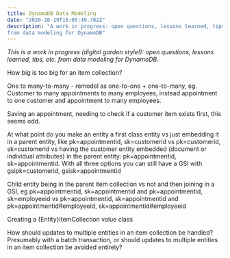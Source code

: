 ```yaml
---
title: DynamoDB Data Modeling
date: "2020-10-19T15:05:49.782Z"
description: "A work in progress: open questions, lessons learned, tips, etc. 
from data modeling for DynamoDB"
---
```


_This is a work in progress (digital garden style!): open questions, 
lessons learned, tips, etc. from data modeling for DynamoDB._

How big is too big for an item collection?

One to many-to-many - remodel as one-to-one + one-to-many, 
eg. Customer to many appointments to many employees, instead appointment to one 
customer and appointment to many employees.

Saving an appointment, needing to check if a customer item exists first, 
this seems odd.

At what point do you make an entity a first class entity vs just embedding it 
in a parent entity, like pk=appointmentid, sk=customerid vs pk=customerid, sk=customerid 
vs having the customer entity embedded (document or individual attributes) in the 
parent entity: pk=appointmentid, sk=appointmentid. With all three options you can still have a GSI with gsipk=customerid, gsisk=appointmentid

Child entity being in the parent item collection vs not and then joining in a GSI, 
eg pk=appointmentid, sk=appointmentid and pk=appointmentid, sk=employeeid 
vs pk=appointmentid, sk=appointmentid and pk=appointmentid#employeeid, sk=appointmentid#employeeid

Creating a {Entity}ItemCollection value class

How should updates to multiple entities in an item collection be handled? 
Presumably with a batch transaction, or should updates to multiple entities in an 
item collection be avoided entirely?
